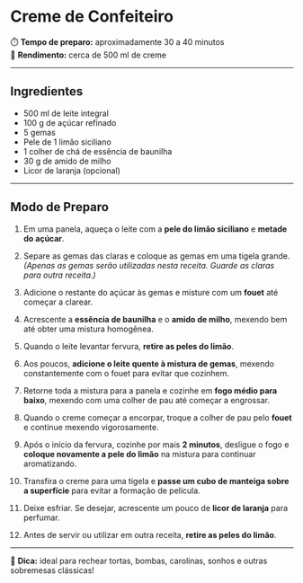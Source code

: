 # Creme de Confeiteiro

⏱️ **Tempo de preparo:** aproximadamente 30 a 40 minutos  
🍋 **Rendimento:** cerca de 500 ml de creme

---

## Ingredientes

- 500 ml de leite integral
- 100 g de açúcar refinado
- 5 gemas
- Pele de 1 limão siciliano
- 1 colher de chá de essência de baunilha
- 30 g de amido de milho
- Licor de laranja (opcional)

---

## Modo de Preparo

1. Em uma panela, aqueça o leite com a **pele do limão siciliano** e **metade do açúcar**.

2. Separe as gemas das claras e coloque as gemas em uma tigela grande. _(Apenas as gemas serão utilizadas nesta receita. Guarde as claras para outra receita.)_

3. Adicione o restante do açúcar às gemas e misture com um **fouet** até começar a clarear.

4. Acrescente a **essência de baunilha** e o **amido de milho**, mexendo bem até obter uma mistura homogênea.

5. Quando o leite levantar fervura, **retire as peles do limão**.

6. Aos poucos, **adicione o leite quente à mistura de gemas**, mexendo constantemente com o fouet para evitar que cozinhem.

7. Retorne toda a mistura para a panela e cozinhe em **fogo médio para baixo**, mexendo com uma colher de pau até começar a engrossar.

8. Quando o creme começar a encorpar, troque a colher de pau pelo **fouet** e continue mexendo vigorosamente.

9. Após o início da fervura, cozinhe por mais **2 minutos**, desligue o fogo e **coloque novamente a pele do limão** na mistura para continuar aromatizando.

10. Transfira o creme para uma tigela e **passe um cubo de manteiga sobre a superfície** para evitar a formação de película.

11. Deixe esfriar. Se desejar, acrescente um pouco de **licor de laranja** para perfumar.

12. Antes de servir ou utilizar em outra receita, **retire as peles do limão**.

---

🍰 **Dica:** ideal para rechear tortas, bombas, carolinas, sonhos e outras sobremesas clássicas!
